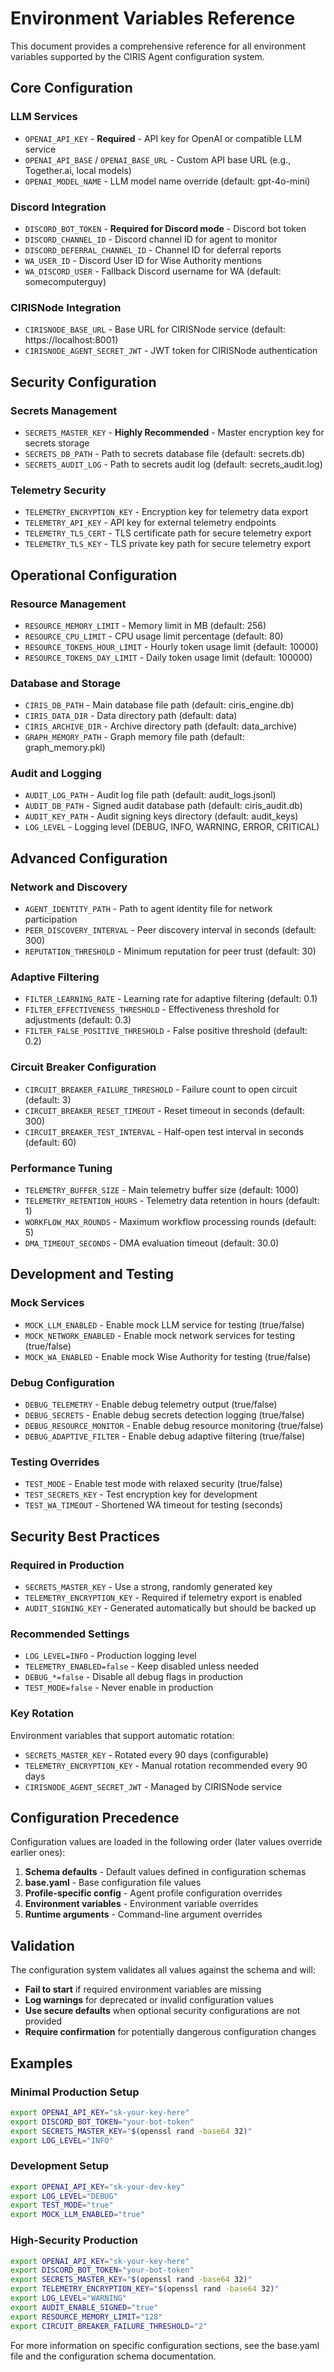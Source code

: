 # Environment Variables Reference

This document provides a comprehensive reference for all environment variables supported by the CIRIS Agent configuration system.

## Core Configuration

### LLM Services
- `OPENAI_API_KEY` - **Required** - API key for OpenAI or compatible LLM service
- `OPENAI_API_BASE` / `OPENAI_BASE_URL` - Custom API base URL (e.g., Together.ai, local models)  
- `OPENAI_MODEL_NAME` - LLM model name override (default: gpt-4o-mini)

### Discord Integration
- `DISCORD_BOT_TOKEN` - **Required for Discord mode** - Discord bot token
- `DISCORD_CHANNEL_ID` - Discord channel ID for agent to monitor
- `DISCORD_DEFERRAL_CHANNEL_ID` - Channel ID for deferral reports
- `WA_USER_ID` - Discord User ID for Wise Authority mentions
- `WA_DISCORD_USER` - Fallback Discord username for WA (default: somecomputerguy)

### CIRISNode Integration
- `CIRISNODE_BASE_URL` - Base URL for CIRISNode service (default: https://localhost:8001)
- `CIRISNODE_AGENT_SECRET_JWT` - JWT token for CIRISNode authentication

## Security Configuration

### Secrets Management
- `SECRETS_MASTER_KEY` - **Highly Recommended** - Master encryption key for secrets storage
- `SECRETS_DB_PATH` - Path to secrets database file (default: secrets.db)
- `SECRETS_AUDIT_LOG` - Path to secrets audit log (default: secrets_audit.log)

### Telemetry Security  
- `TELEMETRY_ENCRYPTION_KEY` - Encryption key for telemetry data export
- `TELEMETRY_API_KEY` - API key for external telemetry endpoints
- `TELEMETRY_TLS_CERT` - TLS certificate path for secure telemetry export
- `TELEMETRY_TLS_KEY` - TLS private key path for secure telemetry export

## Operational Configuration

### Resource Management
- `RESOURCE_MEMORY_LIMIT` - Memory limit in MB (default: 256)
- `RESOURCE_CPU_LIMIT` - CPU usage limit percentage (default: 80)
- `RESOURCE_TOKENS_HOUR_LIMIT` - Hourly token usage limit (default: 10000)
- `RESOURCE_TOKENS_DAY_LIMIT` - Daily token usage limit (default: 100000)

### Database and Storage
- `CIRIS_DB_PATH` - Main database file path (default: ciris_engine.db)
- `CIRIS_DATA_DIR` - Data directory path (default: data)
- `CIRIS_ARCHIVE_DIR` - Archive directory path (default: data_archive)
- `GRAPH_MEMORY_PATH` - Graph memory file path (default: graph_memory.pkl)

### Audit and Logging
- `AUDIT_LOG_PATH` - Audit log file path (default: audit_logs.jsonl)
- `AUDIT_DB_PATH` - Signed audit database path (default: ciris_audit.db)
- `AUDIT_KEY_PATH` - Audit signing keys directory (default: audit_keys)
- `LOG_LEVEL` - Logging level (DEBUG, INFO, WARNING, ERROR, CRITICAL)

## Advanced Configuration

### Network and Discovery
- `AGENT_IDENTITY_PATH` - Path to agent identity file for network participation
- `PEER_DISCOVERY_INTERVAL` - Peer discovery interval in seconds (default: 300)
- `REPUTATION_THRESHOLD` - Minimum reputation for peer trust (default: 30)

### Adaptive Filtering
- `FILTER_LEARNING_RATE` - Learning rate for adaptive filtering (default: 0.1)
- `FILTER_EFFECTIVENESS_THRESHOLD` - Effectiveness threshold for adjustments (default: 0.3)
- `FILTER_FALSE_POSITIVE_THRESHOLD` - False positive threshold (default: 0.2)

### Circuit Breaker Configuration
- `CIRCUIT_BREAKER_FAILURE_THRESHOLD` - Failure count to open circuit (default: 3)
- `CIRCUIT_BREAKER_RESET_TIMEOUT` - Reset timeout in seconds (default: 300)
- `CIRCUIT_BREAKER_TEST_INTERVAL` - Half-open test interval in seconds (default: 60)

### Performance Tuning
- `TELEMETRY_BUFFER_SIZE` - Main telemetry buffer size (default: 1000)
- `TELEMETRY_RETENTION_HOURS` - Telemetry data retention in hours (default: 1)
- `WORKFLOW_MAX_ROUNDS` - Maximum workflow processing rounds (default: 5)
- `DMA_TIMEOUT_SECONDS` - DMA evaluation timeout (default: 30.0)

## Development and Testing

### Mock Services
- `MOCK_LLM_ENABLED` - Enable mock LLM service for testing (true/false)
- `MOCK_NETWORK_ENABLED` - Enable mock network services for testing (true/false)
- `MOCK_WA_ENABLED` - Enable mock Wise Authority for testing (true/false)

### Debug Configuration
- `DEBUG_TELEMETRY` - Enable debug telemetry output (true/false)
- `DEBUG_SECRETS` - Enable debug secrets detection logging (true/false)
- `DEBUG_RESOURCE_MONITOR` - Enable debug resource monitoring (true/false)
- `DEBUG_ADAPTIVE_FILTER` - Enable debug adaptive filtering (true/false)

### Testing Overrides
- `TEST_MODE` - Enable test mode with relaxed security (true/false)
- `TEST_SECRETS_KEY` - Test encryption key for development
- `TEST_WA_TIMEOUT` - Shortened WA timeout for testing (seconds)

## Security Best Practices

### Required in Production
- `SECRETS_MASTER_KEY` - Use a strong, randomly generated key
- `TELEMETRY_ENCRYPTION_KEY` - Required if telemetry export is enabled
- `AUDIT_SIGNING_KEY` - Generated automatically but should be backed up

### Recommended Settings
- `LOG_LEVEL=INFO` - Production logging level
- `TELEMETRY_ENABLED=false` - Keep disabled unless needed
- `DEBUG_*=false` - Disable all debug flags in production
- `TEST_MODE=false` - Never enable in production

### Key Rotation
Environment variables that support automatic rotation:
- `SECRETS_MASTER_KEY` - Rotated every 90 days (configurable)
- `TELEMETRY_ENCRYPTION_KEY` - Manual rotation recommended every 90 days
- `CIRISNODE_AGENT_SECRET_JWT` - Managed by CIRISNode service

## Configuration Precedence

Configuration values are loaded in the following order (later values override earlier ones):

1. **Schema defaults** - Default values defined in configuration schemas
2. **base.yaml** - Base configuration file values
3. **Profile-specific config** - Agent profile configuration overrides  
4. **Environment variables** - Environment variable overrides
5. **Runtime arguments** - Command-line argument overrides

## Validation

The configuration system validates all values against the schema and will:
- **Fail to start** if required environment variables are missing
- **Log warnings** for deprecated or invalid configuration values
- **Use secure defaults** when optional security configurations are not provided
- **Require confirmation** for potentially dangerous configuration changes

## Examples

### Minimal Production Setup
```bash
export OPENAI_API_KEY="sk-your-key-here"
export DISCORD_BOT_TOKEN="your-bot-token"
export SECRETS_MASTER_KEY="$(openssl rand -base64 32)"
export LOG_LEVEL="INFO"
```

### Development Setup
```bash
export OPENAI_API_KEY="sk-your-dev-key"
export LOG_LEVEL="DEBUG"
export TEST_MODE="true"
export MOCK_LLM_ENABLED="true"
```

### High-Security Production
```bash
export OPENAI_API_KEY="sk-your-key-here"
export DISCORD_BOT_TOKEN="your-bot-token"
export SECRETS_MASTER_KEY="$(openssl rand -base64 32)"
export TELEMETRY_ENCRYPTION_KEY="$(openssl rand -base64 32)"
export LOG_LEVEL="WARNING"
export AUDIT_ENABLE_SIGNED="true"
export RESOURCE_MEMORY_LIMIT="128"
export CIRCUIT_BREAKER_FAILURE_THRESHOLD="2"
```

For more information on specific configuration sections, see the base.yaml file and the configuration schema documentation.